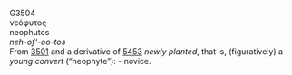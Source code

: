 <body>
  <p>G3504<br>  νεόφυτος  <br> neophutos  <br><i>neh-of‘-oo-tos </i><br>From <a href="g3501.htm">3501</a> and a derivative of <a href="g5453.htm">5453</a>  <i>newly</i> <i>planted</i>, that is, (figuratively) a <i>young</i> <i>convert</i> (“neophyte”): - novice.<br></p>
 </body>